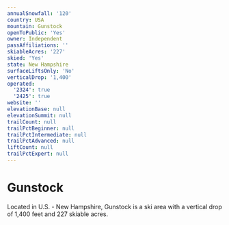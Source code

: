 ```yaml
---
annualSnowfall: '120'
country: USA
mountain: Gunstock
openToPublic: 'Yes'
owner: Independent
passAffiliations: ''
skiableAcres: '227'
skied: 'Yes'
state: New Hampshire
surfaceLiftsOnly: 'No'
verticalDrop: '1,400'
operated:
  '2324': true
  '2425': true
website: ''
elevationBase: null
elevationSummit: null
trailCount: null
trailPctBeginner: null
trailPctIntermediate: null
trailPctAdvanced: null
liftCount: null
trailPctExpert: null
---
```



# Gunstock

Located in U.S. - New Hampshire, Gunstock is a ski area with a vertical drop of 1,400 feet and 227 skiable acres.
